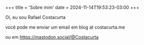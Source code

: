 +++
title = 'Sobre mim'
date = 2024-11-14T19:53:23-03:00
+++

Oi, eu sou Rafael Costacurta

você pode me enviar um email em blog at costacurta.me

ou em https://mastodon.social/@Costacurta





